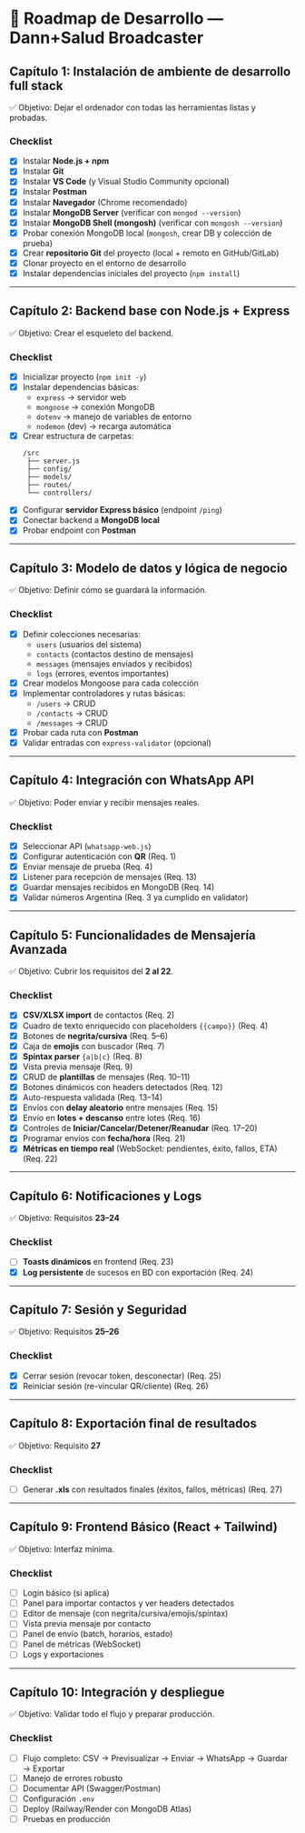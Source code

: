 # 📘 Roadmap de Desarrollo — Dann+Salud Broadcaster

## **Capítulo 1: Instalación de ambiente de desarrollo full stack**
✅ Objetivo: Dejar el ordenador con todas las herramientas listas y probadas.

### Checklist
- [x] Instalar **Node.js + npm**
- [x] Instalar **Git**
- [x] Instalar **VS Code** (y Visual Studio Community opcional)
- [x] Instalar **Postman**
- [x] Instalar **Navegador** (Chrome recomendado)
- [x] Instalar **MongoDB Server** (verificar con `mongod --version`)
- [x] Instalar **MongoDB Shell (mongosh)** (verificar con `mongosh --version`)
- [x] Probar conexión MongoDB local (`mongosh`, crear DB y colección de prueba)
- [x] Crear **repositorio Git** del proyecto (local + remoto en GitHub/GitLab)
- [x] Clonar proyecto en el entorno de desarrollo
- [x] Instalar dependencias iniciales del proyecto (`npm install`)

---

## **Capítulo 2: Backend base con Node.js + Express**
✅ Objetivo: Crear el esqueleto del backend.

### Checklist
- [x] Inicializar proyecto (`npm init -y`)
- [x] Instalar dependencias básicas:
  - `express` → servidor web
  - `mongoose` → conexión MongoDB
  - `dotenv` → manejo de variables de entorno
  - `nodemon` (dev) → recarga automática
- [x] Crear estructura de carpetas:
  ```
  /src
   ├── server.js
   ├── config/
   ├── models/
   ├── routes/
   └── controllers/
  ```
- [x] Configurar **servidor Express básico** (endpoint `/ping`)
- [x] Conectar backend a **MongoDB local**
- [x] Probar endpoint con **Postman**

---

## **Capítulo 3: Modelo de datos y lógica de negocio**
✅ Objetivo: Definir cómo se guardará la información.

### Checklist
- [x] Definir colecciones necesarias:
  - `users` (usuarios del sistema)
  - `contacts` (contactos destino de mensajes)
  - `messages` (mensajes enviados y recibidos)
  - `logs` (errores, eventos importantes)
- [x] Crear modelos Mongoose para cada colección
- [x] Implementar controladores y rutas básicas:
  - `/users` → CRUD
  - `/contacts` → CRUD
  - `/messages` → CRUD
- [x] Probar cada ruta con **Postman**
- [x] Validar entradas con `express-validator` (opcional)

---

## **Capítulo 4: Integración con WhatsApp API**
✅ Objetivo: Poder enviar y recibir mensajes reales.

### Checklist
- [x] Seleccionar API (`whatsapp-web.js`)
- [x] Configurar autenticación con **QR** (Req. 1)
- [x] Enviar mensaje de prueba (Req. 4)
- [x] Listener para recepción de mensajes (Req. 13)
- [x] Guardar mensajes recibidos en MongoDB (Req. 14)
- [x] Validar números Argentina (Req. 3 ya cumplido en validator)

---

## **Capítulo 5: Funcionalidades de Mensajería Avanzada**
✅ Objetivo: Cubrir los requisitos del **2 al 22**.

### Checklist
- [x] **CSV/XLSX import** de contactos (Req. 2)
- [x] Cuadro de texto enriquecido con placeholders `{{campo}}` (Req. 4)
- [x] Botones de **negrita/cursiva** (Req. 5–6)
- [x] Caja de **emojis** con buscador (Req. 7)
- [x] **Spintax parser** `{a|b|c}` (Req. 8)
- [x] Vista previa mensaje (Req. 9)
- [x] CRUD de **plantillas** de mensajes (Req. 10–11)
- [x] Botones dinámicos con headers detectados (Req. 12)
- [x] Auto-respuesta validada (Req. 13–14)
- [x] Envíos con **delay aleatorio** entre mensajes (Req. 15)
- [x] Envío en **lotes + descanso** entre lotes (Req. 16)
- [x] Controles de **Iniciar/Cancelar/Detener/Reanudar** (Req. 17–20)
- [x] Programar envíos con **fecha/hora** (Req. 21)
- [x] **Métricas en tiempo real** (WebSocket: pendientes, éxito, fallos, ETA) (Req. 22)

---

## **Capítulo 6: Notificaciones y Logs**
✅ Objetivo: Requisitos **23–24**

### Checklist
- [ ] **Toasts dinámicos** en frontend (Req. 23)
- [x] **Log persistente** de sucesos en BD con exportación (Req. 24)

---

## **Capítulo 7: Sesión y Seguridad**
✅ Objetivo: Requisitos **25–26**

### Checklist
- [x] Cerrar sesión (revocar token, desconectar) (Req. 25)
- [x] Reiniciar sesión (re-vincular QR/cliente) (Req. 26)

---

## **Capítulo 8: Exportación final de resultados**
✅ Objetivo: Requisito **27**

### Checklist
- [ ] Generar **.xls** con resultados finales (éxitos, fallos, métricas) (Req. 27)

---

## **Capítulo 9: Frontend Básico (React + Tailwind)**
✅ Objetivo: Interfaz mínima.

### Checklist
- [ ] Login básico (si aplica)
- [ ] Panel para importar contactos y ver headers detectados
- [ ] Editor de mensaje (con negrita/cursiva/emojis/spintax)
- [ ] Vista previa mensaje por contacto
- [ ] Panel de envío (batch, horarios, estado)
- [ ] Panel de métricas (WebSocket)
- [ ] Logs y exportaciones

---

## **Capítulo 10: Integración y despliegue**
✅ Objetivo: Validar todo el flujo y preparar producción.

### Checklist
- [ ] Flujo completo: CSV → Previsualizar → Enviar → WhatsApp → Guardar → Exportar
- [ ] Manejo de errores robusto
- [ ] Documentar API (Swagger/Postman)
- [ ] Configuración `.env`
- [ ] Deploy (Railway/Render con MongoDB Atlas)
- [ ] Pruebas en producción